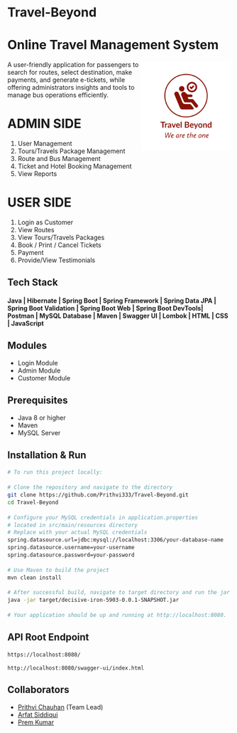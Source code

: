 # Travel-Beyond

# Online Travel Management System

<img
  align="right"
        width="40%"
        src="/Frontend/Travel  Beyond-logos_transparent.png"
        alt="error"
      />

A user-friendly application for passengers to search for routes, select destination, make payments, and generate e-tickets, while offering administrators insights and tools to manage bus operations efficiently.

# ADMIN SIDE

 1. User Management
 2. Tours/Travels Package Management
 3. Route and Bus Management
 4. Ticket  and Hotel Booking Management
 5. View Reports 

# USER SIDE

 1. Login as Customer
 2. View Routes 
 3. View  Tours/Travels  Packages
 4. Book / Print / Cancel  Tickets
 5. Payment  
 6. Provide/View Testimonials 


## Tech Stack

#### Java | Hibernate | Spring Boot | Spring Framework | Spring Data JPA | Spring Boot Validation | Spring Boot Web | Spring Boot DevTools| Postman | MySQL Database | Maven | Swagger UI | Lombok | HTML | CSS | JavaScript

## Modules
- Login Module
- Admin Module
- Customer Module

## Prerequisites

- Java 8 or higher
- Maven
- MySQL Server

## Installation & Run
```bash
# To run this project locally:

# Clone the repository and navigate to the directory
git clone https://github.com/Prithvi333/Travel-Beyond.git
cd Travel-Beyond

# Configure your MySQL credentials in application.properties
# located in src/main/resources directory
# Replace with your actual MySQL credentials
spring.datasource.url=jdbc:mysql://localhost:3306/your-database-name
spring.datasource.username=your-username
spring.datasource.password=your-password

# Use Maven to build the project
mvn clean install

# After successful build, navigate to target directory and run the jar file
java -jar target/decisive-iron-5903-0.0.1-SNAPSHOT.jar

# Your application should be up and running at http://localhost:8080.
```

## API Root Endpoint

```
https://localhost:8080/
```

```
http://localhost:8080/swagger-ui/index.html
```

## Collaborators

- [Prithvi Chauhan](https://github.com/Prithvi333) (Team Lead)
- [Arfat Siddiqui](https://github.com/SiddiquiArfat) 
- [Prem Kumar](https://github.com/kumarprem66) 


